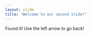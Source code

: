 ```yaml
---
layout: slide
title: "Welcome to our second slide!"
---
```

Found it!
Use the left arrow to go back!
